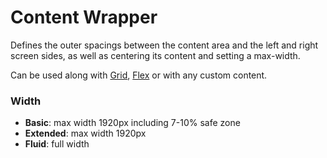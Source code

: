 # Content Wrapper

Defines the outer spacings between the content area and the left and right screen
sides, as well as centering its content and setting a max-width.

Can be used along with [Grid](#/components/grid), [Flex](#/components/flex) or with any custom content.

### Width

* **Basic**: max width 1920px including 7-10% safe zone
* **Extended**: max width 1920px
* **Fluid**: full width

<Playground>
  <template #configurator>
    <select v-model="width">
      <option disabled>Select a width mode</option>
      <option value="basic">Basic</option>
      <option value="extended">Extended</option>
      <option value="fluid">Fluid</option>
    </select>
  </template>
  <template>
    <p-content-wrapper :width="width">
      <div class="example-content">Some content</div>
    </p-content-wrapper>
  </template>
</Playground>

<script lang="ts">
  import { Component, Vue } from 'vue-property-decorator';
  
  @Component
  export default class PlaygroundContentWrapper extends Vue {
    public width: string = 'basic';
  }
</script>

<style scoped lang="scss">
  @import '~@porsche-design-system/utilities/scss';

  .example-content {
    @include p-text;
    color: $p-color-theme-dark-default;
    text-align: center;
    background: lightskyblue;
  }
</style>